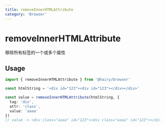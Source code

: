 ```yaml
---
title: removeInnerHTMLAttribute
category: 'Browser'
---
```


# removeInnerHTMLAttribute

移除所有标签的一个或多个属性

## Usage

```ts
import { removeInnerHTMLAttribute } from '@hairy/browser'

const htmlString = '<div id="123"><div id="123"></div></div>'

const value = removeInnerHTMLAttribute(htmlString, {
  tag: 'div',
  attr: 'class',
  value: 'aaaa'
})
// value -> <div class="aaaa" id="123"><div class="aaaa" id="123"></div></div>

```